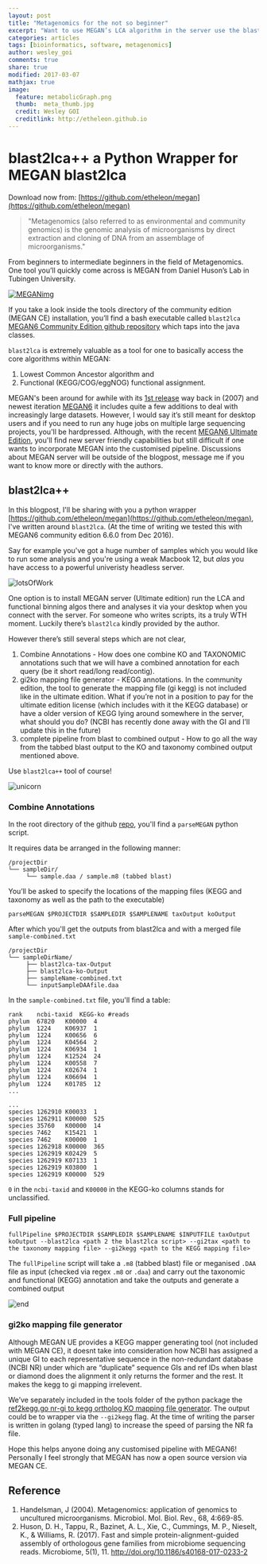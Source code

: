 ```yaml
---
layout: post
title: "Metagenomics for the not so beginner"
excerpt: "Want to use MEGAN’s LCA algorithm in the server use the blast2lca tool."
categories: articles
tags: [bioinformatics, software, metagenomics]
author: wesley_goi
comments: true
share: true
modified: 2017-03-07
mathjax: true
image:
  feature: metabolicGraph.png
  thumb:  meta_thumb.jpg
  credit: Wesley GOI
  creditlink: http://etheleon.github.io
---
```


# blast2lca++ a Python Wrapper for MEGAN blast2lca

Download now from: [https://github.com/etheleon/megan](https://github.com/etheleon/megan)

> "Metagenomics (also referred to as environmental and community genomics) is the genomic analysis of microorganisms by direct extraction and cloning of DNA from an assemblage of microorganisms."

From beginners to intermediate beginners in the field of Metagenomics.
One tool you’ll quickly come across is MEGAN from Daniel Huson’s Lab in Tubingen University.

[![MEGANimg](http://megan.informatik.uni-tuebingen.de/uploads/default/original/1X/c3b77ecaaa6f3b8f4c71d45f070a3a6b9952605b.png)](http://ab.inf.uni-tuebingen.de/software/megan/)

If you take a look inside the tools directory of the community edition (MEGAN CE) installation, you’ll find a bash executable called `blast2lca` [MEGAN6 Community Edition github repository](https://github.com/danielhuson/megan-ce/blob/master/tools/blast2lca) which taps into the java classes.

`blast2lca` is extremely valuable as a tool for one to basically access the core algorithms within MEGAN:
1. Lowest Common Ancestor algorithm and 
2. Functional (KEGG/COG/eggNOG) functional assignment.

MEGAN's been around for awhile with its [1st release](http://www.genome.org/cgi/reprint/gr.5969107v1.pdf) way back in (2007) and newest iteration [MEGAN6](http://www-ab.informatik.uni-tuebingen.de/software/megan6/) it includes quite a few additions to deal with increasingly large datasets. However, I would say it’s still meant for desktop users and if you need to run any huge jobs on multiple large sequencing projects, you'll be hardpressed.
Although, with the recent [MEGAN6 Ultimate Edition](https://computomics.com/index.php/megan.html), you'll find new server friendly capabilities but still difficult if one wants to incorporate MEGAN into the customised pipeline.
Discussions about MEGAN server will be outside of the blogpost, message me if you want to know more or directly with the authors.

## blast2lca++

In this blogpost, I'll be sharing with you a python wrapper [https://github.com/etheleon/megan](https://github.com/etheleon/megan), I've written around `blast2lca`. (At the time of writing we tested this with MEGAN6 community edition 6.6.0 from Dec 2016).

Say for example you've got a huge number of samples which you would like to run some analysis and you're using a weak Macbook 12, but _alas_ you have access to a powerful univeristy headless server.

![lotsOfWork](http://weknowmemes.com/wp-content/uploads/2013/03/i-have-a-lot-of-work-to-do-oh-well-comic.jpg)

One option is to install MEGAN server (Ultimate edition) run the LCA and functional binning algos there and analyses it via your desktop when you connect with the server.
For someone who writes scripts, its a truly WTH moment. Luckily there’s `blast2lca` kindly provided by the author.

However there’s still several steps which are not clear,
1. Combine Annotations - How does one combine KO and TAXONOMIC annotations such that we will have a combined annotation for each query (be it short read/long read/contig).
2. gi2ko mapping file generator - KEGG annotations. In the community edition, the tool to generate the mapping file (gi kegg) is not included like in the ultimate edition. What if you’re not in a position to pay for the ultimate edition license (which includes with it the KEGG database) or have a older version of KEGG lying around somewhere in the server, what should you do? (NCBI has recently done away with the GI and I’ll update this in the future)  
3. complete pipeline from blast to combined output  - How to go all the way from the tabbed blast output to the KO and taxonomy combined output mentioned above.

Use `blast2lca++` tool of course!

![unicorn](http://img.memecdn.com/unicorn-farting-rainbows_o_1498739.jpg)

### Combine Annotations

In the root directory of the github [repo](https://github.com/etheleon/megan), you'll find a `parseMEGAN` python script.

It requires data be arranged in the following manner:

```
/projectDir
└── sampleDir/
     └── sample.daa / sample.m8 (tabbed blast)
```

You’ll be asked to specify the locations of the mapping files (KEGG and taxonomy as well as the path to the executable)

```
parseMEGAN $PROJECTDIR $SAMPLEDIR $SAMPLENAME taxOutput koOutput
```

After which you'll get the outputs from blast2lca and with a merged file `sample-combined.txt`

```
/projectDir
└── sampleDirName/
     ├── blast2lca-tax-Output
     ├── blast2lca-ko-Output
     ├── sampleName-combined.txt
     └── inputSampleDAAfile.daa
```

In the `sample-combined.txt` file, you'll find a table:

```
rank    ncbi-taxid  KEGG-ko #reads
phylum  67820   K00000  4
phylum  1224    K06937  1
phylum  1224    K00656  6
phylum  1224    K04564  2
phylum  1224    K06934  1
phylum  1224    K12524  24
phylum  1224    K00558  7
phylum  1224    K02674  1
phylum  1224    K06694  1
phylum  1224    K01785  12
...

...
species 1262910 K00033  1
species 1262911 K00000  525
species 35760   K00000  14
species 7462    K15421  1
species 7462    K00000  1
species 1262918 K00000  365
species 1262919 K02429  5
species 1262919 K07133  1
species 1262919 K03800  1
species 1262919 K00000  529
```

`0` in the `ncbi-taxid` and `K00000` in the KEGG-ko columns stands for unclassified.

### Full pipeline

```
fullPipeline $PROJECTDIR $SAMPLEDIR $SAMPLENAME $INPUTFILE taxOutput koOutput --blast2lca <path 2 the blast2lca script> --gi2tax <path to the taxonomy mapping file> --gi2kegg <path to the KEGG mapping file>
```

The `fullPipeline` script will take a `.m8` (tabbed blast)  file or meganised `.DAA` file as input (checked via regex `.m8` or `.daa`) and carry out the taxonomic and functional (KEGG) annotation and take the outputs and generate a combined output

![end](https://i.imgflip.com/123oks.jpg)

### gi2ko mapping file generator

Although MEGAN UE provides a KEGG mapper generating tool (not included with MEGAN CE), it doesnt take into consideration how NCBI has assigned a unique GI to each representative sequence in the non-redundant database (NCBI NR) under which are “duplicate” sequence GIs and ref IDs
when blast or diamond does the alignment it only returns the former and the rest. It makes the kegg to gi mapping irrelevent.

We’ve separately included in the tools folder of the python package the [ref2kegg.go nr-gi to kegg ortholog KO mapping file generator](https://github.com/etheleon/MEGAN/blob/master/tools/ref2kegg.go). The output could be to wrapper via the `--gi2kegg` flag. At the time of writing the parser is written in golang (typed lang) to increase the speed of parsing the NR fa file.



Hope this helps anyone doing any customised pipeline with MEGAN6!
Personally I feel strongly that MEGAN has now a open source version via MEGAN CE.

## Reference

1. Handelsman, J (2004). Metagenomics: application of genomics to uncultured microorganisms. Microbiol. Mol. Biol. Rev., 68, 4:669-85.
2. Huson, D. H., Tappu, R., Bazinet, A. L., Xie, C., Cummings, M. P., Nieselt, K., & Williams, R. (2017). Fast and simple protein-alignment-guided assembly of orthologous gene families from microbiome sequencing reads. Microbiome, 5(1), 11. http://doi.org/10.1186/s40168-017-0233-2
